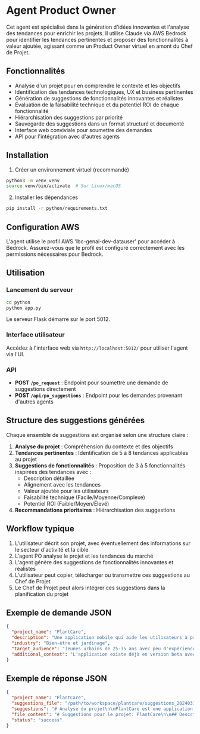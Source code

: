 # Agent Product Owner

Cet agent est spécialisé dans la génération d'idées innovantes et l'analyse des tendances pour enrichir les projets. Il utilise Claude via AWS Bedrock pour identifier les tendances pertinentes et proposer des fonctionnalités à valeur ajoutée, agissant comme un Product Owner virtuel en amont du Chef de Projet.

## Fonctionnalités

- Analyse d'un projet pour en comprendre le contexte et les objectifs
- Identification des tendances technologiques, UX et business pertinentes
- Génération de suggestions de fonctionnalités innovantes et réalistes
- Évaluation de la faisabilité technique et du potentiel ROI de chaque fonctionnalité
- Hiérarchisation des suggestions par priorité
- Sauvegarde des suggestions dans un format structuré et documenté
- Interface web conviviale pour soumettre des demandes
- API pour l'intégration avec d'autres agents

## Installation

1. Créer un environnement virtuel (recommandé)
```bash
python3 -m venv venv
source venv/bin/activate  # Sur Linux/macOS
```

2. Installer les dépendances
```bash
pip install -r python/requirements.txt
```

## Configuration AWS

L'agent utilise le profil AWS 'lbc-genai-dev-datauser' pour accéder à Bedrock. Assurez-vous que le profil est configuré correctement avec les permissions nécessaires pour Bedrock.

## Utilisation

### Lancement du serveur

```bash
cd python
python app.py
```

Le serveur Flask démarre sur le port 5012.

### Interface utilisateur

Accédez à l'interface web via `http://localhost:5012/` pour utiliser l'agent via l'UI.

### API

- **POST `/po_request`** : Endpoint pour soumettre une demande de suggestions directement
- **POST `/api/po_suggestions`** : Endpoint pour les demandes provenant d'autres agents

## Structure des suggestions générées

Chaque ensemble de suggestions est organisé selon une structure claire :

1. **Analyse du projet** : Compréhension du contexte et des objectifs
2. **Tendances pertinentes** : Identification de 5 à 8 tendances applicables au projet
3. **Suggestions de fonctionnalités** : Proposition de 3 à 5 fonctionnalités inspirées des tendances avec :
   - Description détaillée
   - Alignement avec les tendances
   - Valeur ajoutée pour les utilisateurs
   - Faisabilité technique (Facile/Moyenne/Complexe)
   - Potentiel ROI (Faible/Moyen/Élevé)
4. **Recommandations prioritaires** : Hiérarchisation des suggestions

## Workflow typique

1. L'utilisateur décrit son projet, avec éventuellement des informations sur le secteur d'activité et la cible
2. L'agent PO analyse le projet et les tendances du marché
3. L'agent génère des suggestions de fonctionnalités innovantes et réalistes
4. L'utilisateur peut copier, télécharger ou transmettre ces suggestions au Chef de Projet
5. Le Chef de Projet peut alors intégrer ces suggestions dans la planification du projet

## Exemple de demande JSON

```json
{
  "project_name": "PlantCare",
  "description": "Une application mobile qui aide les utilisateurs à prendre soin de leurs plantes d'intérieur en leur fournissant des rappels d'arrosage et des conseils d'entretien personnalisés.",
  "industry": "Bien-être et jardinage",
  "target_audience": "Jeunes urbains de 25-35 ans avec peu d'expérience en jardinage",
  "additional_context": "L'application existe déjà en version beta avec les fonctionnalités de base (identification de plantes et rappels). Nous cherchons à enrichir l'expérience utilisateur pour la version 2.0."
}
```

## Exemple de réponse JSON

```json
{
  "project_name": "PlantCare",
  "suggestions_file": "/path/to/workspace/plantcare/suggestions_20240314_103045.md",
  "suggestions": "# Analyse du projet\n\nPlantCare est une application mobile...",
  "file_content": "# Suggestions pour le projet: PlantCare\n\n## Description du projet\n\nUne application mobile qui aide les utilisateurs...",
  "status": "success"
}
```